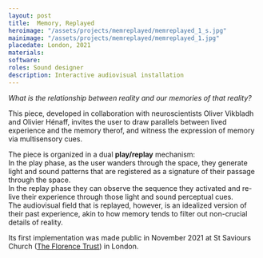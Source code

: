 ```yaml
---
layout: post
title:  Memory, Replayed
heroimage: "/assets/projects/memreplayed/memreplayed_1_s.jpg"
mainimage: "/assets/projects/memreplayed/memreplayed_1.jpg"
placedate: London, 2021
materials:
software: 
roles: Sound designer
description: Interactive audiovisual installation
---
```


<div class="project-narrative">
<p>
	<i>What is the relationship between reality and our memories of that reality?</i>
</p>

<p>
	This piece, developed in collaboration with neuroscientists Oliver Vikbladh and Olivier Hénaff, invites the user to draw parallels between lived experience and the memory therof, and witness the expression of memory via multisensory cues.
</p>

<p>
	The piece is organized in a dual <b>play/replay</b> mechanism: <br/>
In the play phase, as the user wanders through the space, they generate light and sound patterns that are registered as a signature of their passage through the space.<br/>
In the replay phase they can observe the sequence they activated and re-live their experience through those light and sound perceptual cues.<br/> The audiovisual field that is replayed, however, is an idealized version of their past experience, akin to how memory tends to filter out non-crucial details of reality.
</p>
	
<p>
	Its first implementation was made public in November 2021 at St Saviours Church (<a href="http://www.florencetrust.net/">The Florence Trust</a>) in London.
</p>

<div class="project-specifics">
</div>

</div>

